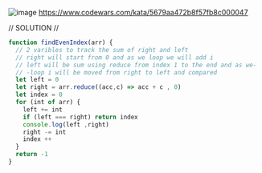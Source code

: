 ![image](https://github.com/user-attachments/assets/21744e68-785f-406b-bbcc-cb16ddb4e88b)
 https://www.codewars.com/kata/5679aa472b8f57fb8c000047 

// SOLUTION //
```javascript
function findEvenIndex(arr) {
  // 2 varibles to track the sum of right and left
  // right will start from 0 and as we loop we will add i 
  // left will be sum using reduce from index 1 to the end and as we-
  // -loop i will be moved from right to left and compared
  let left = 0
  let right = arr.reduce((acc,c) => acc + c , 0)
  let index = 0
  for (int of arr) {
    left += int
    if (left === right) return index 
    console.log(left ,right)
    right -= int
    index ++
  }
  return -1
}
```
